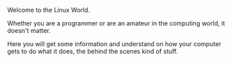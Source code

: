 Welcome to the Linux World.

Whether you are a programmer or are an amateur in the computing world, it doesn't matter.

Here you will get some information and understand on how your computer gets to do what it does, the behind the scenes kind of stuff.
